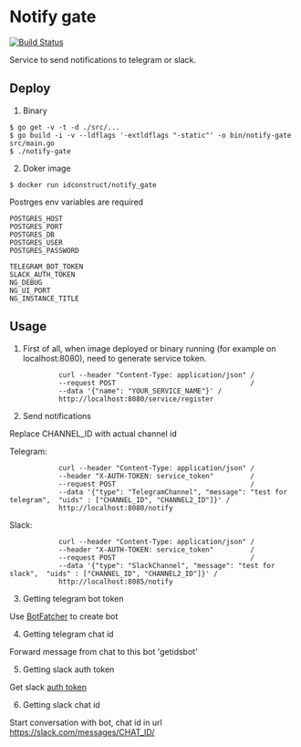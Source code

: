 # Notify gate
[![Build Status](https://travis-ci.org/inhuman/notify_gate.svg?branch=master)](https://travis-ci.org/inhuman/notify_gate)

Service to send notifications to telegram or slack.

## Deploy

1. Binary
```
$ go get -v -t -d ./src/...
$ go build -i -v --ldflags '-extldflags "-static"' -o bin/notify-gate src/main.go
$ ./notify-gate
```

2. Doker image
```
$ docker run idconstruct/notify_gate
```

Postrges env variables are required
```
POSTGRES_HOST
POSTGRES_PORT 
POSTGRES_DB 
POSTGRES_USER
POSTGRES_PASSWORD

TELEGRAM_BOT_TOKEN 
SLACK_AUTH_TOKEN
NG_DEBUG
NG_UI_PORT
NG_INSTANCE_TITLE

```

## Usage

1. First of all, when image deployed or binary running (for example on localhost:8080), need to generate service token. 
```
            curl --header "Content-Type: application/json" /
            --request POST                                 /  
            --data '{"name": "YOUR_SERVICE_NAME"}' /
            http://localhost:8080/service/register 
```

2. Send notifications

Replace CHANNEL_ID with actual channel id

Telegram:
```
            curl --header "Content-Type: application/json" /
            --header "X-AUTH-TOKEN: service_token"         /
            --request POST                                 /  
            --data '{"type": "TelegramChannel", "message": "test for telegram",  "uids" : ["CHANNEL_ID", "CHANNEL2_ID"]}' /
            http://localhost:8080/notify 
```
Slack:
```
            curl --header "Content-Type: application/json" /
            --header "X-AUTH-TOKEN: service_token"         /
            --request POST                                 /
            --data '{"type": "SlackChannel", "message": "test for slack",  "uids" : ["CHANNEL_ID", "CHANNEL2_ID"]}' /
            http://localhost:8085/notify
```
3. Getting telegram bot token

Use [BotFatcher](https://www.siteguarding.com/en/how-to-get-telegram-bot-api-token) to create bot 

4. Getting telegram chat id

Forward message from chat to this bot 'getidsbot'

5. Getting slack auth token

Get slack [auth token](https://get.slack.help/hc/en-us/articles/215770388-Create-and-regenerate-API-tokens)

6. Getting slack chat id

Start conversation with bot, chat id in url https://slack.com/messages/CHAT_ID/


